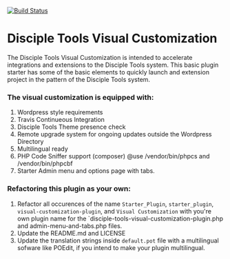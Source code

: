 [![Build Status](https://travis-ci.com/DiscipleTools/disciple-tools-visual-customization-plugin-template.svg?branch=master)](https://travis-ci.com/DiscipleTools/disciple-tools-visual-customization-plugin-template)

# Disciple Tools Visual Customization
The Disciple Tools Visual Customization is intended to accelerate integrations and extensions to the Disciple Tools system.
This basic plugin starter has some of the basic elements to quickly launch and extension project in the pattern of
the Disciple Tools system.


### The visual customization is equipped with:
1. Wordpress style requirements
1. Travis Continueous Integration
1. Disciple Tools Theme presence check
1. Remote upgrade system for ongoing updates outside the Wordpress Directory
1. Multilingual ready
1. PHP Code Sniffer support (composer) @use /vendor/bin/phpcs and /vendor/bin/phpcbf
1. Starter Admin menu and options page with tabs.

### Refactoring this plugin as your own:
1. Refactor all occurences of the name `Starter_Plugin`, `starter_plugin`, `visual-customization-plugin`, and `Visual Customization` with you're own plugin
name for the `disciple-tools-visual-customization-plugin.php and admin-menu-and-tabs.php files.
1. Update the README.md and LICENSE
1. Update the translation strings inside `default.pot` file with a multilingual sofware like POEdit, if you intend to make your plugin multilingual.
